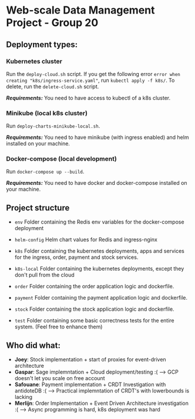 # Web-scale Data Management Project - Group 20

## Deployment types:

### **Kubernetes cluster**

Run the `deploy-cloud.sh` script. If you get the following error `error when creating "k8s/ingress-service.yaml"`, run `kubectl apply -f k8s/`. To delete, run the `delete-cloud.sh` script.

***Requirements:*** You need to have access to kubectl of a k8s cluster.

### **Minikube** (local k8s cluster)

Run `deploy-charts-minikube-local.sh`.

***Requirements:*** You need to have minikube (with ingress enabled) and helm installed on your machine.

### **Docker-compose** (local development)

Run `docker-compose up --build`.

***Requirements:*** You need to have docker and docker-compose installed on your machine.

## Project structure

* `env`
    Folder containing the Redis env variables for the docker-compose deployment
    
* `helm-config` 
   Helm chart values for Redis and ingress-nginx
        
* `k8s`
    Folder containing the kubernetes deployments, apps and services for the ingress, order, payment and stock services.

* `k8s-local`
    Folder containing the kubernetes deployments, except they don't pull from the cloud

* `order`
    Folder containing the order application logic and dockerfile. 
    
* `payment`
    Folder containing the payment application logic and dockerfile. 

* `stock`
    Folder containing the stock application logic and dockerfile. 

* `test`
    Folder containing some basic correctness tests for the entire system. (Feel free to enhance them)
   
## Who did what:
- **Joey**: Stock implementation + start of proxies for event-driven architecture
- **Gaspar**: Sage implemntation + Cloud deployment/testing :( --> GCP doesn't let you scale on free account
- **Safouane**: Payment implementation + CRDT Investigation with antidoteDB :( --> Practical implemntation of CRDT's with lowerbounds is lacking
- **Merlijn**: Order Implementation + Event Driven Architecture investigation :( --> Async programming is hard, k8s deployment was hard
